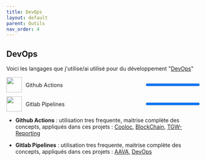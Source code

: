 ```yaml
---
title: DevOps
layout: default
parent: Outils
nav_order: 4
---
```


## DevOps

Voici les langages que j'utilise/ai utilisé pour du développement "[DevOps](https://fr.wikipedia.org/wiki/Devops)"

<div style="display:flex;align-items:center;margin-bottom:10px;">
  <img src="https://encrypted-tbn0.gstatic.com/images?q=tbn:ANd9GcR9nNZVxrqmSMQnNMDKHdTkNFOxPkYUA0HZUA&s" width="40" height="40" style="margin-right:10px;">
  <span style="flex:1;">Github Actions</span>
  <progress value="100" max="100"></progress>
</div>

<div style="display:flex;align-items:center;margin-bottom:10px;">
  <img src="https://www.svgrepo.com/show/373625/gitlab.svg" width="40" height="40" style="margin-right:10px;">
  <span style="flex:1;">Gitlab Pipelines</span>
  <progress value="100" max="100"></progress>
</div>

- **Github Actions** : utilisation tres frequente, maitrise complète des concepts, appliqués dans ces projets : [Cooloc](lien), [BlockChain](lien), [TGW-Reporting](lien)

- **Gitlab Pipelines** : utilisation tres frequente, maitrise complète des concepts, appliqués dans ces projets : [AAVA](lien), [DevOps](lien)
